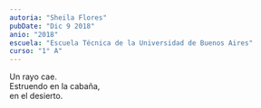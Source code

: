 ```yaml
---
autoria: "Sheila Flores"
pubDate: "Dic 9 2018"
anio: "2018"
escuela: "Escuela Técnica de la Universidad de Buenos Aires"
curso: "1° A"
---
```

Un rayo cae.\
Estruendo en la cabaña,\
en el desierto.